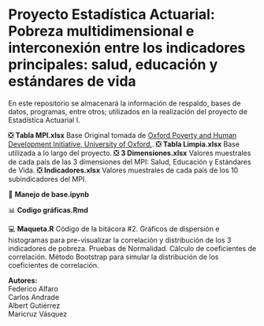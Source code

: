 # Proyecto Estadística Actuarial: Pobreza multidimensional e interconexión entre los indicadores principales: salud, educación y estándares de vida
En este repositorio se almacenará la información de respaldo, bases de datos, programas, entre otros; utilizados en la realización del proyecto de Estadística Actuarial I.  
 
:negative_squared_cross_mark: **Tabla MPI.xlsx** Base Original tomada de [Oxford Poverty and Human Development Initiative,
University of Oxford.](https://ophi.org.uk/data-tables-and-do-files-2022-archive/).
:negative_squared_cross_mark: **Tabla Limpia.xlsx**  Base utilizada a lo largo del proyecto.
:negative_squared_cross_mark: **3 Dimensiones.xlsx** Valores muestrales de cada país de las 3 dimensiones del MPI: Salud, Educación y Estándares de Vida.
:negative_squared_cross_mark: **Indicadores.xlsx** Valores muestrales de cada país de los 10 subindicadores del MPI.

:open_file_folder: **Manejo de base.ipynb** 

:bar_chart: **Codigo gráficas.Rmd**  

:computer: **Maqueta.R** 
Código de la bitácora #2. Gráficos de dispersión e histogramas para pre-visualizar la correlación y distribución de los 3 indicadores de pobreza. Pruebas de Normalidad. Cálculo de coeficientes de correlación. Método Bootstrap para simular la distribución de los coeficientes de correlación.

  




**Autores:**  
Federico Alfaro  
Carlos Andrade  
Albert Gutiérrez  
Maricruz Vásquez  
